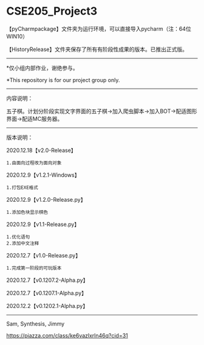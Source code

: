 # CSE205_Project3

【pyCharmpackage】文件夹为运行环境，可以直接导入pycharm（注：64位WIN10）

【HistoryRelease】文件夹保存了所有有阶段性成果的版本。已推出正式版。

------------------------------------------------------------------------------------------------------------------------------------------------------------------------------

*仅小组内部作业，谢绝参与。

*This repository is for our project group only.

------------------------------------------------------------------------------------------------------------------------------------------------------------------------------

内容说明：

五子棋。计划分阶段实现文字界面的五子棋→加入爬虫脚本→加入BOT→配适图形界面→配适MC服务器。

------------------------------------------------------------------------------------------------------------------------------------------------------------------------------

版本说明：

2020.12.18【v2.0-Release】

    1.由面向过程改为面向对象


2020.12.9【v1.2.1-Windows】

    1.打包EXE格式


2020.12.9【v1.2.0-Release.py】

    1.添加色块显示棋色


2020.12.9【v1.1-Release.py】

    1.优化语句
    2.添加中文注释


2020.12.7【v1.0-Release.py】

    1.完成第一阶段的可玩版本

2020.12.7【v0.1207.2-Alpha.py】

2020.12.7【v0.1207.1-Alpha.py】

2020.12.2【v0.1202.1-Alpha.py】

------------------------------------------------------------------------------------------------------------------------------------------------------------------------------

Sam, Synthesis, Jimmy

https://piazza.com/class/ke6vazlxrln46q?cid=31
